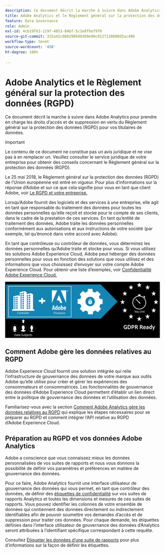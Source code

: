 ```yaml
---
description: Ce document décrit la marche à suivre dans Adobe Analytics pour prendre en charge les droits d’accès et de suppression en vertu du Règlement général sur la protection des données (RGPD) pour vos titulaires de données.
title: Adobe Analytics et le Règlement général sur la protection des données (RGPD)
feature: Data Governance
role: Admin
exl-id: 4cb19f63-119f-4853-84bf-5c1e8f9af9f0
source-git-commit: 325a42c080290509309e90c9127138800d5ac496
workflow-type: tm+mt
source-wordcount: '458'
ht-degree: 100%

---
```


# Adobe Analytics et le Règlement général sur la protection des données (RGPD)

Ce document décrit la marche à suivre dans Adobe Analytics pour prendre en charge les droits d’accès et de suppression en vertu du Règlement général sur la protection des données (RGPD) pour vos titulaires de données.

>[!IMPORTANT]
>
>Le contenu de ce document ne constitue pas un avis juridique et ne vise pas à en remplacer un. Veuillez consulter le service juridique de votre entreprise pour obtenir des conseils concernant le Règlement général sur la protection des données (RGPD).

Le 25 mai 2018, le Règlement général sur la protection des données (RGPD) de l’Union européenne est entré en vigueur. Pour plus d’informations sur la réponse d’Adobe et sur ce que cela signifie pour vous en tant que client Adobe, voir [Le RGPD et votre entreprise.](https://www.adobe.com/fr/privacy/general-data-protection-regulation.html)

Lorsqu’Adobe fournit des logiciels et des services à une entreprise, elle agit en tant que responsable du traitement des données pour toutes les données personnelles qu’elle reçoit et stocke pour le compte de ses clients, dans le cadre de la prestation de ces services. En tant qu’entité de traitement des données, Adobe traite les données personnelles conformément aux autorisations et aux instructions de votre société (par exemple, tel qu’énoncé dans votre accord avec Adobe).

En tant que contrôleuse ou contrôleur de données, vous déterminez les données personnelles qu’Adobe traite et stocke pour vous. Si vous utilisez les solutions Adobe Experience Cloud, Adobe peut héberger des données personnelles pour vous en fonction des solutions que vous utilisez et des informations que vous choisissez d’envoyer sur votre compte Adobe Experience Cloud. Pour obtenir une liste d’exemples, voir [Confidentialité Adobe Experience Cloud.](https://www.adobe.com/fr/privacy/experience-cloud.html#collect)

![](assets/privacy_ready.png)

## Comment Adobe gère les données relatives au RGPD

Adobe Experience Cloud fournit une solution intégrée qui relie l’infrastructure de gouvernance des données de votre marque aux outils Adobe qu’elle utilise pour créer et gérer les expériences des consommateurs et consommatrices. Les fonctionnalités de gouvernance des données d’Adobe Experience Cloud permettent d’établir un lien direct entre la politique de gouvernance des données et l’utilisation des données.

Familiarisez-vous avec la section [Comment Adobe Analytics gère les données relatives au RGPD](https://www.adobe.com/fr/data-analytics-cloud/analytics/general-data-protection-regulation.html) qui explique les étapes nécessaires pour se préparer au RGPD et comment intégrer l’API relative au RGPD d’Adobe Experience Cloud.

## Préparation au RGPD et vos données Adobe Analytics

Adobe a conscience que vous connaissez mieux les données personnalisées de vos suites de rapports et nous vous donnons la possibilité de définir vos paramètres et préférences en matière de gouvernance des données.

Pour ce faire, Adobe Analytics fournit une interface utilisateur de gouvernance des données qui vous permet, en tant que contrôleur des données, de définir des [étiquettes de confidentialité](/help/admin/tools/privacy-labeling/labels.md#data-governance-labels) sur vos suites de rapports Analytics et toutes les dimensions et mesures de ces suites de rapports. Vous pouvez identifier les colonnes de votre ensemble de données qui contiennent des données directement ou indirectement identifiables afin de pouvoir soumettre vos demandes d’accès et de suppression pour traiter ces données. Pour chaque demande, les étiquettes définies dans l’interface utilisateur de gouvernance des données d’Analytics seront attribuées à l’identifiant spécifique correspondant à cette requête.

Consultez [Étiqueter les données d’une suite de rapports](/help/admin/tools/privacy-labeling/labeling-overview.md) pour plus d’informations sur la façon de définir les étiquettes.

